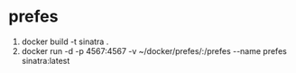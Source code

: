 prefes
======

1. docker build -t sinatra .  
2. docker run -d -p 4567:4567 -v ~/docker/prefes/:/prefes --name prefes sinatra:latest  

